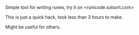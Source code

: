 Simple tool for writing runes, try it on <runicode.solsort.com>

This is just a quick hack, took less than 3 hours to make.

Might be useful for others.
